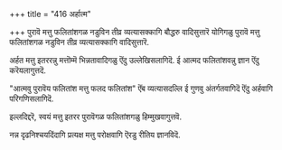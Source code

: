 +++
title = "416 अर्हात्म"

+++
पुरावॆ मत्तु फलितांशगळ नडुविन तीव्र व्यत्यासक्कागि बौद्धरु वादिसुत्तारॆ योगिगळु पुरावॆ मत्तु फलितांशगळ नडुविन तीव्र व्यत्यासक्कागि वादिसुत्तारॆ.

अर्हत मत्तु इतररन्नु मत्तॊम्मॆ भिन्नतावादिगळु ऎंदु उल्लेखिसलागिदॆ. ई आत्मद फलितांशवन्नु ज्ञान ऎंदु करॆयलागुत्तदॆ.

"आत्मवु पुरावॆय फलितांश मत्तु फलद फलितांश" ऎंब व्यत्यासदल्लि ई गुणवु अंतर्गतवागिदॆ ऎंदु अर्हवागि परिगणिसलागिदॆ.

इल्लदिद्दरॆ, स्वयं मत्तु इतरर पुरावॆगळ फलितांशगळु हिम्मुखवागुत्तवॆ.

नन्न दृढनिश्चयदिंदागि प्रत्यक्ष मत्तु परोक्षवागि ऎरडु रीतिय ज्ञानविदॆ.

